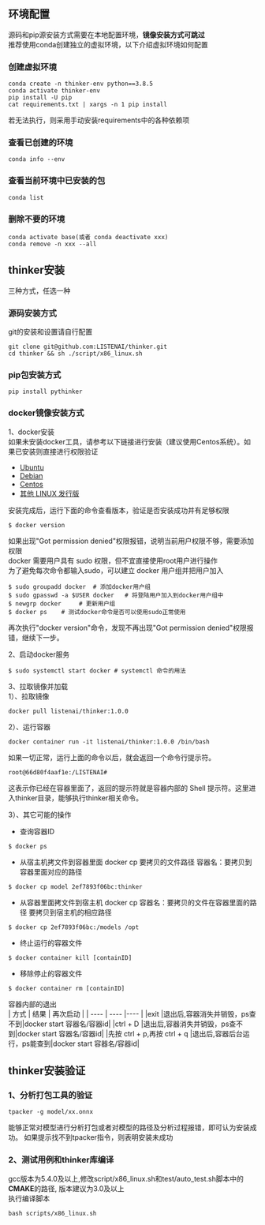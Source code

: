 ## 环境配置

源码和pip源安装方式需要在本地配置环境，**镜像安装方式可跳过**  
推荐使用conda创建独立的虚拟环境，以下介绍虚拟环境如何配置

### 创建虚拟环境
```Shell
conda create -n thinker-env python==3.8.5
conda activate thinker-env
pip install -U pip
cat requirements.txt | xargs -n 1 pip install
```
若无法执行，则采用手动安装requirements中的各种依赖项

### 查看已创建的环境
```Shell
conda info --env
```

### 查看当前环境中已安装的包
```Shell
conda list
```

### 删除不要的环境
```Shell
conda activate base(或者 conda deactivate xxx)
conda remove -n xxx --all
```

## thinker安装
三种方式，任选一种
### 源码安装方式
git的安装和设置请自行配置
``` Shell
git clone git@github.com:LISTENAI/thinker.git
cd thinker && sh ./script/x86_linux.sh
```

### pip包安装方式
``` shell
pip install pythinker
```

### docker镜像安装方式
1、docker安装  
如果未安装docker工具，请参考以下链接进行安装（建议使用Centos系统）。如果已安装则直接进行权限验证
* [Ubuntu](https://docs.docker.com/engine/install/ubuntu/)
* [Debian](https://docs.docker.com/engine/install/debian/)
* [Centos](https://docs.docker.com/engine/install/centos/)
* [其他 LINUX 发行版](https://docs.docker.com/engine/install/binaries/)  

安装完成后，运行下面的命令查看版本，验证是否安装成功并有足够权限
```Shell
$ docker version
```
如果出现"Got permission denied"权限报错，说明当前用户权限不够，需要添加权限  
docker 需要用户具有 sudo 权限，但不宜直接使用root用户进行操作  
为了避免每次命令都输入sudo，可以建立 docker 用户组并把用户加入  
```Shell
$ sudo groupadd docker  # 添加docker用户组
$ sudo gpasswd -a $USER docker   # 将登陆用户加入到docker用户组中
$ newgrp docker     # 更新用户组
$ docker ps    # 测试docker命令是否可以使用sudo正常使用
```
再次执行"docker version"命令，发现不再出现"Got permission denied"权限报错，继续下一步。

2、启动docker服务
```Shell
$ sudo systemctl start docker # systemctl 命令的用法
```

3、拉取镜像并加载  
1）、拉取镜像
```shell
docker pull listenai/thinker:1.0.0
```

2）、运行容器
```shell
docker container run -it listenai/thinker:1.0.0 /bin/bash
```

如果一切正常，运行上面的命令以后，就会返回一个命令行提示符。
```shell
root@66d80f4aaf1e:/LISTENAI#
```

这表示你已经在容器里面了，返回的提示符就是容器内部的 Shell 提示符。这里进入thinker目录，能够执行thinker相关命令。

3）、其它可能的操作  
* 查询容器ID
```Shell
$ docker ps 
```
* 从宿主机拷文件到容器里面
docker cp 要拷贝的文件路径 容器名：要拷贝到容器里面对应的路径
```Shell
$ docker cp model 2ef7893f06bc:thinker  
```

* 从容器里面拷文件到宿主机
docker cp 容器名：要拷贝的文件在容器里面的路径       要拷贝到宿主机的相应路径
```Shell
$ docker cp 2ef7893f06bc:/models /opt
```

* 终止运行的容器文件
```Shell
$ docker container kill [containID] 
```
* 移除停止的容器文件
```Shell
$ docker container rm [containID] 
```

容器内部的退出  
|  方式  |  结果       |  再次启动  |
| ----   | ----        |----   |
|exit     |退出后,容器消失并销毁，ps查不到|docker start 容器名/容器id|
|ctrl + D     |退出后,容器消失并销毁，ps查不到|docker start 容器名/容器id|
|先按 ctrl + p,再按 ctrl + q  |退出后,容器后台运行，ps能查到|docker start 容器名/容器id|  
  
## thinker安装验证
### 1、分析打包工具的验证
``` Shell
tpacker -g model/xx.onnx
```
能够正常对模型进行分析打包或者对模型的路径及分析过程报错，即可认为安装成功。
如果提示找不到tpacker指令，则表明安装未成功

### 2、测试用例和thinker库编译
gcc版本为5.4.0及以上,修改script/x86_linux.sh和test/auto_test.sh脚本中的**CMAKE**的路径, 版本建议为3.0及以上  
执行编译脚本  
```Shell
bash scripts/x86_linux.sh
```
